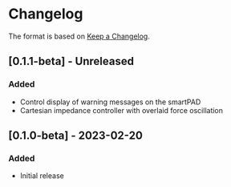 # Changelog

The format is based on [Keep a Changelog](https://keepachangelog.com/en/1.0.0/).

## [0.1.1-beta] - Unreleased
### Added
- Control display of warning messages on the smartPAD
- Cartesian impedance controller with overlaid force oscillation

## [0.1.0-beta] - 2023-02-20
### Added
- Initial release
